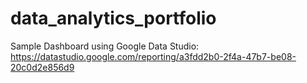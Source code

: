 # data_analytics_portfolio

Sample Dashboard using Google Data Studio: https://datastudio.google.com/reporting/a3fdd2b0-2f4a-47b7-be08-20c0d2e856d9
